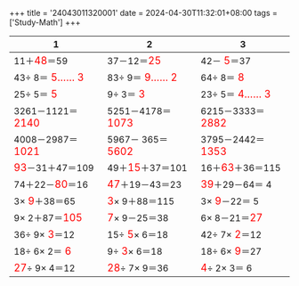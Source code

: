 +++ 
title = '24043011320001' 
date = 2024-04-30T11:32:01+08:00 
tags = ['Study-Math'] 
+++ 

1 | 2 | 3 
-- | -- | -- 
11＋<font color=red size=4>48</font>＝59 | 37－12＝<font color=red size=4>25</font> | 42－<font color=red size=4> 5</font>＝37 
43÷ 8＝<font color=red size=4> 5…… 3</font> | 83÷ 9＝<font color=red size=4> 9…… 2</font> | 64÷ 8＝<font color=red size=4> 8</font> 
25÷ 5＝<font color=red size=4> 5</font> |  9÷ 3＝<font color=red size=4> 3</font> | 23÷ 5＝<font color=red size=4> 4…… 3</font> 
3261－1121＝<font color=red size=4>2140</font> | 5251－4178＝<font color=red size=4>1073</font> | 6215－3333＝<font color=red size=4>2882</font> 
4008－2987＝<font color=red size=4>1021</font> | 5967－ 365＝<font color=red size=4>5602</font> | 3795－2442＝<font color=red size=4>1353</font> 
<font color=red size=4>93</font>－31＋47＝109 | 49＋<font color=red size=4>15</font>＋37＝101 | 16＋<font color=red size=4>63</font>＋36＝115 
74＋22－<font color=red size=4>80</font>＝16 | <font color=red size=4>47</font>＋19－43＝23 | <font color=red size=4>39</font>＋29－64＝ 4 
 3×<font color=red size=4> 9</font>＋38＝65 | <font color=red size=4> 3</font>× 9＋88＝115 |  3×<font color=red size=4> 9</font>－22＝ 5 
 9× 2＋87＝<font color=red size=4>105</font> | <font color=red size=4> 7</font>× 9－25＝38 |  6× 8－21＝<font color=red size=4>27</font> 
36÷ 9×<font color=red size=4> 3</font>＝12 | 15÷<font color=red size=4> 5</font>× 6＝18 | 42÷ 7×<font color=red size=4> 2</font>＝12 
18÷ 6× 2＝<font color=red size=4> 6</font> |  9÷<font color=red size=4> 3</font>× 6＝18 | 18÷ 6×<font color=red size=4> 9</font>＝27 
<font color=red size=4>27</font>÷ 9× 4＝12 | <font color=red size=4>28</font>÷ 7× 9＝36 | <font color=red size=4> 4</font>÷ 2× 3＝ 6 

